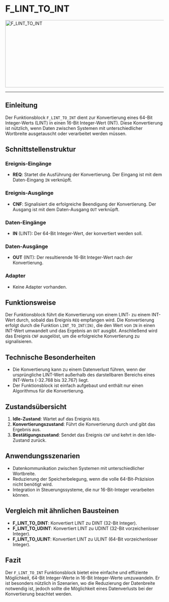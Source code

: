 # F_LINT_TO_INT

<img width="1421" height="214" alt="F_LINT_TO_INT" src="https://github.com/user-attachments/assets/59a9a468-b60b-4e33-9018-cc20619801a8" />

* * * * * * * * * *
## Einleitung
Der Funktionsblock `F_LINT_TO_INT` dient zur Konvertierung eines 64-Bit Integer-Werts (LINT) in einen 16-Bit Integer-Wert (INT). Diese Konvertierung ist nützlich, wenn Daten zwischen Systemen mit unterschiedlicher Wortbreite ausgetauscht oder verarbeitet werden müssen.

## Schnittstellenstruktur

### **Ereignis-Eingänge**
- **REQ**: Startet die Ausführung der Konvertierung. Der Eingang ist mit dem Daten-Eingang `IN` verknüpft.

### **Ereignis-Ausgänge**
- **CNF**: Signalisiert die erfolgreiche Beendigung der Konvertierung. Der Ausgang ist mit dem Daten-Ausgang `OUT` verknüpft.

### **Daten-Eingänge**
- **IN** (LINT): Der 64-Bit Integer-Wert, der konvertiert werden soll.

### **Daten-Ausgänge**
- **OUT** (INT): Der resultierende 16-Bit Integer-Wert nach der Konvertierung.

### **Adapter**
- Keine Adapter vorhanden.

## Funktionsweise
Der Funktionsblock führt die Konvertierung von einem LINT- zu einem INT-Wert durch, sobald das Ereignis `REQ` empfangen wird. Die Konvertierung erfolgt durch die Funktion `LINT_TO_INT(IN)`, die den Wert von `IN` in einen INT-Wert umwandelt und das Ergebnis an `OUT` ausgibt. Anschließend wird das Ereignis `CNF` ausgelöst, um die erfolgreiche Konvertierung zu signalisieren.

## Technische Besonderheiten
- Die Konvertierung kann zu einem Datenverlust führen, wenn der ursprüngliche LINT-Wert außerhalb des darstellbaren Bereichs eines INT-Werts (-32.768 bis 32.767) liegt.
- Der Funktionsblock ist einfach aufgebaut und enthält nur einen Algorithmus für die Konvertierung.

## Zustandsübersicht
1. **Idle-Zustand**: Wartet auf das Ereignis `REQ`.
2. **Konvertierungszustand**: Führt die Konvertierung durch und gibt das Ergebnis aus.
3. **Bestätigungszustand**: Sendet das Ereignis `CNF` und kehrt in den Idle-Zustand zurück.

## Anwendungsszenarien
- Datenkommunikation zwischen Systemen mit unterschiedlicher Wortbreite.
- Reduzierung der Speicherbelegung, wenn die volle 64-Bit-Präzision nicht benötigt wird.
- Integration in Steuerungssysteme, die nur 16-Bit-Integer verarbeiten können.

## Vergleich mit ähnlichen Bausteinen
- **F_LINT_TO_DINT**: Konvertiert LINT zu DINT (32-Bit Integer).
- **F_LINT_TO_UDINT**: Konvertiert LINT zu UDINT (32-Bit vorzeichenloser Integer).
- **F_LINT_TO_ULINT**: Konvertiert LINT zu ULINT (64-Bit vorzeichenloser Integer).

## Fazit
Der `F_LINT_TO_INT` Funktionsblock bietet eine einfache und effiziente Möglichkeit, 64-Bit Integer-Werte in 16-Bit Integer-Werte umzuwandeln. Er ist besonders nützlich in Szenarien, wo die Reduzierung der Datenbreite notwendig ist, jedoch sollte die Möglichkeit eines Datenverlusts bei der Konvertierung beachtet werden.
